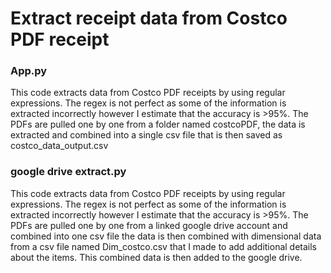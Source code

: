 <h1> Extract receipt data from Costco PDF receipt</h1>

<h3> App.py </h3>
<p>
  This code extracts data from Costco PDF receipts by using regular expressions. The regex is not perfect as some of the information is extracted incorrectly however I 
  estimate that the accuracy is >95%. The PDFs are pulled one by one from a folder named costcoPDF, the data is extracted and combined into a single csv file 
  that is then saved as costco_data_output.csv
</p>

<h3> google drive extract.py </h3>
<p>
  This code extracts data from Costco PDF receipts by using regular expressions. The regex is not perfect as some of the information is extracted incorrectly however I 
  estimate that the accuracy is >95%. The PDFs are pulled one by one from a linked google drive account and combined into one csv file the data is then combined with
  dimensional data from a csv file named Dim_costco.csv that I made to add additional details about the items. This combined data is then added to the google 
  drive. 
</p>

